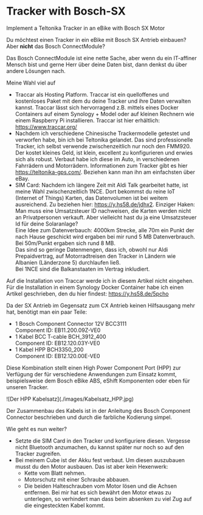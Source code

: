 # Tracker with Bosch-SX
Implement a Teltonika Tracker in an eBike with Bosch SX Motor
<p>Du möchtest einen Tracker in ein eBike mit Bosch SX Antrieb einbauen? Aber <strong>nicht</strong> das Bosch ConnectModule?</p>

<p>Das Bosch ConnectModule ist eine nette Sache, aber wenn du ein IT-affiner Mensch bist und gerne Herr über deine Daten bist, dann denkst du über andere Lösungen nach.</p>

<p>Meine Wahl viel auf </p>

<ul class="wp-block-list"><!-- wp:list-item -->
<li>Traccar als Hosting Platform. Traccar ist ein quelloffenes und kostenloses Paket mit dem du deine Tracker und ihre Daten verwalten kannst. Traccar lässt sich hervorragend z.B. mittels eines Docker Containers auf einem Synology + Model oder auf kleinen Rechnern wie einem Raspberry Pi installieren. Traccar ist hier erhältlich: <a href="https://y.hs58.de/wu049" target="_blank" rel="noreferrer noopener">https://www.traccar.org/</a></li>

<li>Nachdem ich verschiedene Chinesische Trackermodelle getestet und verworfen habe, bin ich bei Teltonika gelandet. Das sind professionelle Tracker, ich selbst verwende zwischenzeitlich nur noch den FMM920. Der kostet kleines Geld, ist klein, excellent zu konfigurieren und erwies sich als robust. Verbaut habe ich diese im Auto, in verschiedenen Fahrrädern und Motorrädern. Informationen zum Tracker gibt es hier <a href="https://y.hs58.de/czbgl" target="_blank" rel="noreferrer noopener">https://teltonika-gps.com/</a>. Beziehen kann man ihn am einfachsten über eBay.</li>

<li>SIM Card: Nachdem ich längere Zeit mit Aldi Talk gearbeitet hatte, ist meine Wahl zwischenzeitlich 1NCE. Dort bekommst du reine IoT (Internet of Things) Karten, das Datenvolumen ist bei weitem ausreichend. Zu beziehen hier: <a href="https://y.hs58.de/jdhx2">https://y.hs58.de/jdhx2</a>. Einziger Haken: Man muss eine Umsatzsteuer ID nachweisen, die Karten werden nicht an Privatpersonen verkauft. Aber vielleicht hast du ja eine Umsatzsteuer Id für deine Solaranlage?<br/>
Eine Idee zum Datenverbauch: 4000km Strecke, alle 70m ein Punkt der nach Hause geschickt wird ergaben bei mir rund 5 MB Datenverbrauch. Bei 50m/Punkt ergaben sich rund 8 MB.<br/>
Das sind so geringe Datenmengen, dass ich, obwohl nur Aldi Prepaidvertrag, auf Motorradtreisen den Tracker in Ländern wie Albanien (Länderzone 5) durchlaufen ließ. <br/>
Bei 1NCE sind die Balkanstaaten im Vertrag inkludiert. 
</li>
</ul>

<p>Auf die Installation von Traccar werde ich in diesem Artikel nicht eingehen. Für die Installation in einem Synology Docker Container habe ich einen Artikel geschrieben, den du hier findest: <a href="https://motorradtouren.de/coding-stuff/traccar/synology-docker-install-traccar-server/">https://y.hs58.de/5pcho</a></p>

<p>Da der SX Antrieb im Gegensatz zum CX Antrieb keinen Hilfsausgang mehr hat, benötigt man ein paar Teile: </p>

<ul class="wp-block-list">
<li>1 Bosch Component Connector 12V BCC3111 <br>Component ID: EB11.200.09Z-VE0</li>
<li>1 Kabel BCC T-cable BCH_3912_400 <br>Component ID: EB12.120.03Y-VE0</li>
<li>1 Kabel HPP BCH3350_200<br>Component ID: EB12.120.00E-VE0</li>
</ul>

<p>Diese Kombination stellt einen High Power Component Port (HPP) zur Verfügung der für verschiedene Anwendungen zum Einsatz kommt, beispielsweise dem Bosch eBike ABS, eShift Komponenten oder eben für unseren Tracker.</p>
![Der HPP Kabelsatz](./images/Kabelsatz_HPP.jpg)

<p>Der Zusammenbau des Kabels ist in der Anleitung des Bosch Component Connector beschrieben und durch die farbliche Kodierung simpel.</p>

<p>Wie geht es nun weiter?</p>

<p>
<ul>
<li>Setzte die SIM Card in den Tracker und konfiguriere diesen. Vergesse nicht Bluetooth anzumachen, du kannst später nur noch so auf den Tracker zugreifen.</li>
<li>Bei meinem Cube ist der Akku fest verbaut. Um diesen auszubauen musst du den Motor ausbauen. Das ist aber kein Hexenwerk: 
<ul>
<li>Kette vom Blatt nehmen.</li>
<li>Motorschutz mit einer Schraube abbauen. </li>
<li>Die beiden Halteschrauben vom Motor lösen und die Achsen entfernen. Bei mir hat es sich bewährt den Motor etwas zu unterlegen, so verhindert man dass beim absenken zu viel Zug auf die eingesteckten Kabel kommt.</li>
</ul>
 </li>
</ul>
</p>


